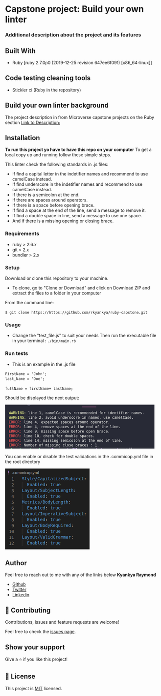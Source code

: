 
# Capstone project: Build your own linter

### Additional description about the project and its features

## Built With

- Ruby [ruby 2.7.0p0 (2019-12-25 revision 647ee6f091) [x86_64-linux]]


## Code testing cleaning tools

- Stickler ci (Ruby in the repository)

## Build your own linter background
The project description in from Microverse capstone projects on the Ruby section [Link to Description:](https://www.notion.so/Build-your-own-linter-b17a3c22f7b940c98ca1980250720769)

## Installation
**To run this project yo have to have this repo on your computer**
To get a local copy up and running follow these simple steps.

This linter check the following standards in .js files: 
* If find a capital letter in the indetifier names and recommend to use camelCase instead.
* If find underscore in the indetifier names and recommend to use camelCase instead.
* If there is a semicolon at the end.
* If there are spaces around operators.
* If there is a space before opening brace.
* If find a space at the end of the line, send a message to remove it.
* If find a double space in line, send a message to use one space.
* And if there is a missing opening or closing brace.

### Requirements

- ruby > 2.6.x
- git > 2.x
- bundler > 2.x

### Setup

Download or clone this repository to your machine.

* To clone, go to "Clone or Download" and click on Download ZIP and extract the files to a folder in your computer

From the command line:

   `$ git clone https://https://github.com/rkyankya/ruby-capstone.git`


### Usage
* Change the "test_file.js" to suit your needs
  Then run the executable file in your terminal :   ``` ./bin/main.rb ```

### Run tests
* This is an example in the .js file
```
FirstName = 'John';
last_Name = 'Doe';

fullName = firstName+ lastName; 
``` 
Should be displayed the next output:

![offenses](./assets/offences.png)

You can enable or disable the test validations in the .commicop.yml file in the root directory

![validations](./assets/validation.png)

## Author
Feel free to reach out to me with any of the links below
**Kyankya Raymond**
   

 - [Github](https://github.com/rkyankya)
 - [Twitter](https://twitter.com/rkyankya)
 - [Linkedin](https://www.linkedin.com/in/kyankya-raymond-79461215a/)

## 🤝 Contributing

Contributions, issues and feature requests are welcome!

Feel free to check the [issues page](https://github.com/rkyankya/ruby-capstone/issues).

## Show your support

Give a ⭐️ if you like this project!


## 📝 License

This project is [MIT](LICENSE) licensed.

